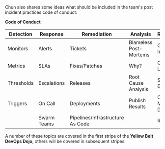 Chun also shares some ideas what should be included in the team's post incident practices code of conduct:

**Code of Conduct**

|Detection|Response|Remediation|Analysis|Readiness/Kaizen|
|---|---|---|---|---|
|Monitors|Alerts|Tickets|Blameless Post-Mortems|Continuous Improvement|
|Metrics|SLAs|Fixes/Patches|Why?|Continuous Learning |
|Thresholds|Escalations|Releases|Root Cause Analysis| Site Reliability Engineering|
|Triggers|On Call|Deployments|Publish Results|Chaos Monkey/Game Days|
||Swarm Teams|Pipelines/Infrastructure As Code||Runbooks||

A number of these topics are covered in the first stripe of the **Yellow Belt DevOps Dojo**, others will be covered in subsequent stripes.
